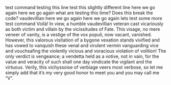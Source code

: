 test command
testing this line
test this slightly different line
here we go again
here we go again
what are testing this time?
Does this break the code?
	vaudevillian
here we go again
here we go again
lets test some more
test command
Voilà! 
In view, a humble vaudevillian veteran cast vicariously as both victim and villain by the vicissitudes of Fate.
This visage, no mere veneer of vanity, is a vestige of the vox populi, now vacant, vanished. 
However, this valorous visitation of a bygone vexation stands vivified and has vowed to vanquish these venal and virulent vermin vanguarding vice and vouchsafing the violently vicious and voracious violation of volition! 
The only verdict is vengeance; a vendetta held as a votive, not in vain, for the value and veracity of such shall one day vindicate the vigilant and the virtuous. 
Verily, this vichyssoise of verbiage veers most verbose, so let me simply add that it’s my very good honor to meet you and you may call me “V”.
